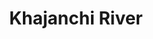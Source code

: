 ---
title: "Khajanchi River"
title_bn: "খাজাঞ্চী নদী"
description: "Khajanchi river starts from the Surma river and ends at the West-North of Chauk. It’s second course starts from Bhatpara and ends at the Khajula river & Agaripur khal. It’s third course starts from Dekbanga and ends at the Suyo river."
---